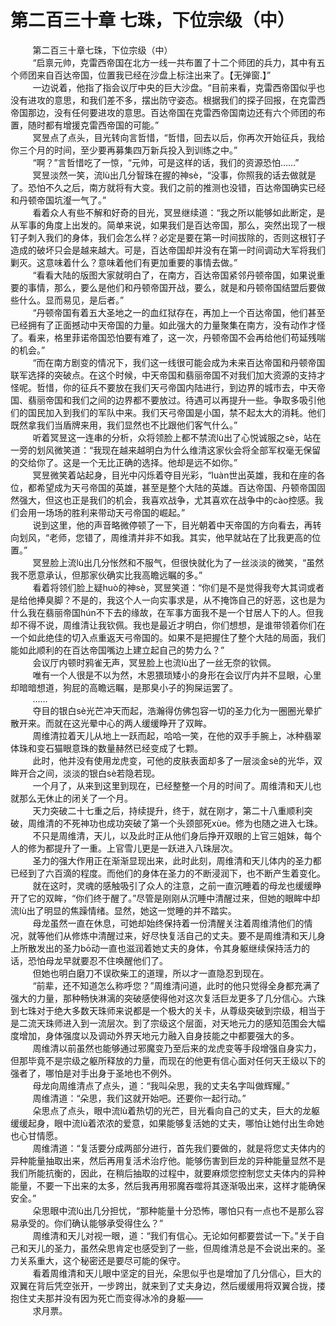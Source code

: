 <h1>第二百三十章 七珠，下位宗级（中）</h1>
<div id="content">&nbsp&nbsp&nbsp&nbsp&nbsp&nbsp&nbsp&nbsp
 第二百三十章七珠，下位宗级（中）
 <br/>&nbsp&nbsp&nbsp&nbsp&nbsp&nbsp&nbsp&nbsp
 “启禀元帅，克雷西帝国在北方一线一共布置了十二个师团的兵力，其中有五个师团来自百达帝国，位置我已经在沙盘上标注出来了。【无弹窗.】”
 <br/>&nbsp&nbsp&nbsp&nbsp&nbsp&nbsp&nbsp&nbsp
 一边说着，他指了指会议厅中央的巨大沙盘。“目前来看，克雷西帝国似乎也没有进攻的意思，和我们差不多，摆出防守姿态。根据我们的探子回报，在克雷西帝国那边，没有任何要进攻的意思。百达帝国在克雷西帝国南边还有六个师团的布置，随时都有增援克雷西帝国的可能。”
 <br/>&nbsp&nbsp&nbsp&nbsp&nbsp&nbsp&nbsp&nbsp
 冥昱点了点头，目光转向言哲惜，“哲惜，回去以后，你再次开始征兵，我给你三个月的时间，至少要再募集四万新兵投入到训练之中。”
 <br/>&nbsp&nbsp&nbsp&nbsp&nbsp&nbsp&nbsp&nbsp
 “啊？”言哲惜吃了一惊，“元帅，可是这样的话，我们的资源恐怕……”
 <br/>&nbsp&nbsp&nbsp&nbsp&nbsp&nbsp&nbsp&nbsp
 冥昱淡然一笑，流lù出几分智珠在握的神sè，“没事，你照我的话去做就是了。恐怕不久之后，南方就将有大变。我们之前的推测也没错，百达帝国确实已经和丹顿帝国坑瀣一气了。”
 <br/>&nbsp&nbsp&nbsp&nbsp&nbsp&nbsp&nbsp&nbsp
 看着众人有些不解和好奇的目光，冥昱继续道：“我之所以能够如此断定，是从军事的角度上出发的。简单来说，如果我们是百达帝国，那么，突然出现了一根钉子刺入我们的身体，我们会怎么样？必定是要在第一时间拔除的，否则这根钉子造成的破坏只会是越来越大。可是，百达帝国却并没有在第一时间调动大军将我们剿灭。这意味着什么？意味着他们有更加重要的事情去做。”
 <br/>&nbsp&nbsp&nbsp&nbsp&nbsp&nbsp&nbsp&nbsp
 “看看大陆的版图大家就明白了，在南方，百达帝国紧邻丹顿帝国，如果说重要的事情，那么，要么是他们和丹顿帝国开战，要么，就是和丹顿帝国结盟后要做些什么。显而易见，是后者。”
 <br/>&nbsp&nbsp&nbsp&nbsp&nbsp&nbsp&nbsp&nbsp
 “丹顿帝国有着五大圣地之一的血红狱存在，再加上一个百达帝国，他们甚至已经拥有了正面撼动中天帝国的力量。如此强大的力量聚集在南方，没有动作才怪了。看来，格里菲诺帝国恐怕要有难了，这一次，丹顿帝国不会再给他们苟延残喘的机会。”
 <br/>&nbsp&nbsp&nbsp&nbsp&nbsp&nbsp&nbsp&nbsp
 “而在南方剧变的情况下，我们这一线很可能会成为未来百达帝国和丹顿帝国联军选择的突破点。在这个时候，中天帝国和翡丽帝国不对我们加大资源的支持才怪呢。哲惜，你的征兵不要放在我们天弓帝国内陆进行，到边界的城市去，中天帝国、翡丽帝国和我们之间的边界都不要放过。待遇可以再提升一些。争取多吸引他们的国民加入到我们的军队中来。我们天弓帝国是小国，禁不起太大的消耗。他们既然拿我们当盾牌来用，我们显然也不比跟他们客气什么。”
 <br/>&nbsp&nbsp&nbsp&nbsp&nbsp&nbsp&nbsp&nbsp
 听着冥昱这一连串的分析，众将领脸上都不禁流lù出了心悦诚服之sè，站在一旁的划风微笑道：“我现在越来越明白为什么维清这家伙会将全部军权毫无保留的交给你了。这是一个无比正确的选择。他却是远不如你。”
 <br/>&nbsp&nbsp&nbsp&nbsp&nbsp&nbsp&nbsp&nbsp
 冥昱微笑着站起身，目光中闪烁着夺目光彩，“luàn世出英雄，我和在座的各位，都希望成为天弓帝国的英雄，甚至是整个大陆的英雄。百达帝国、丹顿帝国固然强大，但这也正是我们的机会，我喜欢战争，尤其喜欢在战争中的cào控感。我们会用一场场的胜利来带动天弓帝国的崛起。”
 <br/>&nbsp&nbsp&nbsp&nbsp&nbsp&nbsp&nbsp&nbsp
 说到这里，他的声音略微停顿了一下，目光朝着中天帝国的方向看去，再转向划风，“老师，您错了，周维清并非不如我。其实，他早就站在了比我更高的位置。”
 <br/>&nbsp&nbsp&nbsp&nbsp&nbsp&nbsp&nbsp&nbsp
 冥昱脸上流lù出几分怅然和不服气，但很快就化为了一丝淡淡的微笑，“虽然我不愿意承认，但那家伙确实比我高瞻远瞩的多。”
 <br/>&nbsp&nbsp&nbsp&nbsp&nbsp&nbsp&nbsp&nbsp
 看着将领们脸上疑huò的神sè，冥昱笑道：“你们是不是觉得我夸大其词或者是给他捧臭脚？不是的，我这个人一向实事求是，从不掩饰自己的好恶，这也是为什么我在翡丽帝国hún不下去的缘故，在军事方面我不是一个甘居人下的人。但我却不得不说，周维清让我钦佩。我也是最近才明白，你们想想，是谁带领着你们在一个如此绝佳的切入点重返天弓帝国的。如果不是把握住了整个大陆的局面，我们能如此顺利的在百达帝国嘴边上建立起自己的势力么？”
 <br/>&nbsp&nbsp&nbsp&nbsp&nbsp&nbsp&nbsp&nbsp
 会议厅内顿时鸦雀无声，冥昱脸上也流lù出了一丝无奈的钦佩。
 <br/>&nbsp&nbsp&nbsp&nbsp&nbsp&nbsp&nbsp&nbsp
 唯有一个人很是不以为然，木恩猥琐矮小的身形在会议厅内并不显眼，心里却暗暗想道，狗屁的高瞻远瞩，是那臭小子的狗屎运罢了。
 <br/>&nbsp&nbsp&nbsp&nbsp&nbsp&nbsp&nbsp&nbsp
 ……
 <br/>&nbsp&nbsp&nbsp&nbsp&nbsp&nbsp&nbsp&nbsp
 夺目的银白sè光芒冲天而起，浩瀚得仿佛包容一切的圣力化为一圈圈光晕扩散开来。而就在这光晕中心的两人缓缓睁开了双眸。
 <br/>&nbsp&nbsp&nbsp&nbsp&nbsp&nbsp&nbsp&nbsp
 周维清拉着天儿从地上一跃而起，哈哈一笑，在他的双手手腕上，冰种翡翠体珠和变石猫眼意珠的数量赫然已经变成了七颗。
 <br/>&nbsp&nbsp&nbsp&nbsp&nbsp&nbsp&nbsp&nbsp
 此时，他并没有使用龙虎变，可他的皮肤表面却多了一层淡金sè的光华，双眸开合之间，淡淡的银白sè若隐若现。
 <br/>&nbsp&nbsp&nbsp&nbsp&nbsp&nbsp&nbsp&nbsp
 一个月了，从来到这里到现在，已经整整一个月的时间了。周维清和天儿也就那么无休止的闭关了一个月。
 <br/>&nbsp&nbsp&nbsp&nbsp&nbsp&nbsp&nbsp&nbsp
 天力突破二十七重之后，持续提升，终于，就在刚才，第二十八重顺利突破，周维清的不死神功也成功突破了第一个头颈部死xùe。修为也随之进入七珠。
 <br/>&nbsp&nbsp&nbsp&nbsp&nbsp&nbsp&nbsp&nbsp
 不只是周维清，天儿，以及此时正从他们身后挣开双眼的上官三姐妹，每个人的修为都提升了一重。上官雪儿更是一跃进入八珠层次。
 <br/>&nbsp&nbsp&nbsp&nbsp&nbsp&nbsp&nbsp&nbsp
 圣力的强大作用正在渐渐显现出来，此时此刻，周维清和天儿体内的圣力都已经到了六百滴的程度。而他们的身体在圣力的不断浸润下，也不断产生着变化。
 <br/>&nbsp&nbsp&nbsp&nbsp&nbsp&nbsp&nbsp&nbsp
 就在这时，灵魂的感触吸引了众人的注意，之前一直沉睡着的母龙也缓缓睁开了它的双眸，“你们终于醒了。”尽管是刚刚从沉睡中清醒过来，但她的眼眸中却流lù出了明显的焦躁情绪。显然，她这一觉睡的并不踏实。
 <br/>&nbsp&nbsp&nbsp&nbsp&nbsp&nbsp&nbsp&nbsp
 母龙虽然一直在休息，可她却始终保持着一份清醒关注着周维清他们的情况，就等他们从修炼中清醒过来，好尽快复活自己的丈夫。要不是周维清和天儿身上所散发出的圣力bō动一直也滋润着她丈夫的身体，令其身躯继续保持活力的话，恐怕母龙早就要忍不住唤醒他们了。
 <br/>&nbsp&nbsp&nbsp&nbsp&nbsp&nbsp&nbsp&nbsp
 但她也明白磨刀不误砍柴工的道理，所以才一直隐忍到现在。
 <br/>&nbsp&nbsp&nbsp&nbsp&nbsp&nbsp&nbsp&nbsp
 “前辈，还不知道怎么称呼您？”周维清问道，此时的他只觉得全身都充满了强大的力量，那种畅快淋漓的突破感使得他对这次复活巨龙更多了几分信心。六珠到七珠对于绝大多数天珠师来说都是一个极大的关卡，从尊级突破到宗级，相当于是二流天珠师进入到一流层次。到了宗级这个层面，对天地元力的感知范围会大幅度增加，身体强度以及调动外界天地元力融入自身技能之中都要强大的多。
 <br/>&nbsp&nbsp&nbsp&nbsp&nbsp&nbsp&nbsp&nbsp
 周维清以前虽然也能够通过邪魔变乃至后来的龙虎变等手段增强自身实力，但那毕竟不是宗级之躯所释放的力量，而现在的他更有信心面对任何天王级以下的强者了，哪怕是对手出身于圣地也不例外。
 <br/>&nbsp&nbsp&nbsp&nbsp&nbsp&nbsp&nbsp&nbsp
 母龙向周维清点了点头，道：“我叫朵思，我的丈夫名字叫做辉耀。”
 <br/>&nbsp&nbsp&nbsp&nbsp&nbsp&nbsp&nbsp&nbsp
 周维清道：“朵思，我们这就开始吧。还要你一起行动。”
 <br/>&nbsp&nbsp&nbsp&nbsp&nbsp&nbsp&nbsp&nbsp
 朵思点了点头，眼中流lù着热切的光芒，目光看向自己的丈夫，巨大的龙躯缓缓起身，眼中流lù着浓浓的爱意，如果能够复活她的丈夫，哪怕让她付出生命她也心甘情愿。
 <br/>&nbsp&nbsp&nbsp&nbsp&nbsp&nbsp&nbsp&nbsp
 周维清道：“复活要分成两部分进行，首先我们要做的，就是将您丈夫体内的异种能量抽取出来，然后再用复活术治疗他。能够伤害到巨龙的异种能量显然不是我们所能抗衡的，因此，在稍后抽取的过程中，就要麻烦您控制您丈夫体内的异种能量，不要一下出来的太多，然后我再用邪魔吞噬将其逐渐吸出来，这样才能确保安全。”
 <br/>&nbsp&nbsp&nbsp&nbsp&nbsp&nbsp&nbsp&nbsp
 朵思眼中流lù出几分担忧，“那种能量十分恐怖，哪怕只有一点也不是那么容易承受的。你们确认能够承受得住么？”
 <br/>&nbsp&nbsp&nbsp&nbsp&nbsp&nbsp&nbsp&nbsp
 周维清和天儿对视一眼，道：“我们有信心。无论如何都要尝试一下。”关于自己和天儿的圣力，虽然朵思肯定也感受到了一些，但周维清总是不会说出来的。圣力关系重大，这个秘密还是要尽可能的保守。
 <br/>&nbsp&nbsp&nbsp&nbsp&nbsp&nbsp&nbsp&nbsp
 看着周维清和天儿眼中坚定的目光，朵思似乎也是增加了几分信心，巨大的双翼在背后凭空张开，一步跨出，就来到了丈夫身边，然后缓缓用将双翼合拢，搂抱住丈夫那并没有因为死亡而变得冰冷的身躯——
 <br/>&nbsp&nbsp&nbsp&nbsp&nbsp&nbsp&nbsp&nbsp
 求月票。
 <br/>&nbsp&nbsp&nbsp&nbsp&nbsp&nbsp&nbsp&nbsp
 <br/>&nbsp&nbsp&nbsp&nbsp&nbsp&nbsp&nbsp&nbsp
</div>
